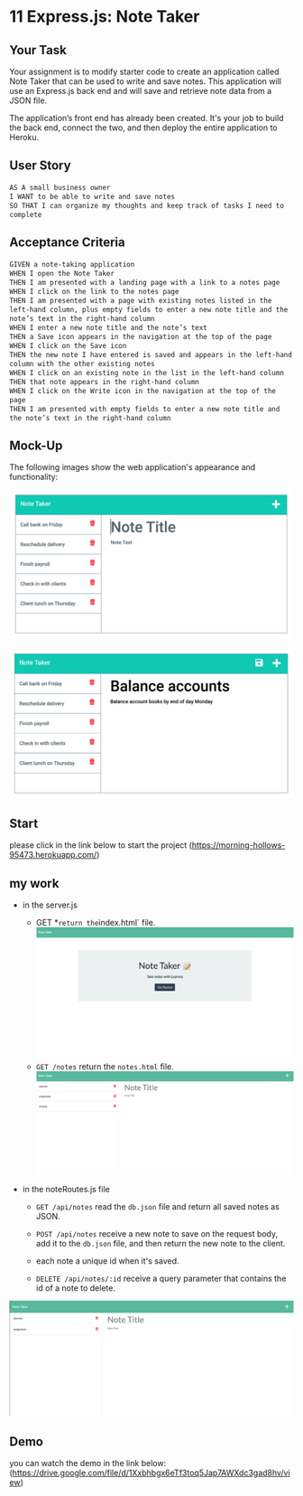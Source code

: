 # 11 Express.js: Note Taker

## Your Task

Your assignment is to modify starter code to create an application called Note Taker that can be used to write and save notes. This application will use an Express.js back end and will save and retrieve note data from a JSON file.

The application’s front end has already been created. It's your job to build the back end, connect the two, and then deploy the entire application to Heroku.


## User Story

```
AS A small business owner
I WANT to be able to write and save notes
SO THAT I can organize my thoughts and keep track of tasks I need to complete
```


## Acceptance Criteria

```
GIVEN a note-taking application
WHEN I open the Note Taker
THEN I am presented with a landing page with a link to a notes page
WHEN I click on the link to the notes page
THEN I am presented with a page with existing notes listed in the left-hand column, plus empty fields to enter a new note title and the note’s text in the right-hand column
WHEN I enter a new note title and the note’s text
THEN a Save icon appears in the navigation at the top of the page
WHEN I click on the Save icon
THEN the new note I have entered is saved and appears in the left-hand column with the other existing notes
WHEN I click on an existing note in the list in the left-hand column
THEN that note appears in the right-hand column
WHEN I click on the Write icon in the navigation at the top of the page
THEN I am presented with empty fields to enter a new note title and the note’s text in the right-hand column
```


## Mock-Up

The following images show the web application's appearance and functionality:

![Existing notes are listed in the left-hand column with empty fields on the right-hand side for the new note’s title and text.](./Assets/11-express-homework-demo-01.png)

![Note titled “Balance accounts” reads, “Balance account books by end of day Monday,” with other notes listed on the left.](./Assets/11-express-homework-demo-02.png)


## Start
please click in the link below to start the project 
(https://morning-hollows-95473.herokuapp.com/)

## my work
* in the server.js
  *  GET *` return the `index.html` file. 
  ![1](./Assets/1.png)  
  *  `GET /notes` return the `notes.html` file.  
  ![2](./Assets/2.png)  

* in the noteRoutes.js file
  * `GET /api/notes`  read the `db.json` file and return all saved notes as JSON.

  * `POST /api/notes`  receive a new note to save on the request body, add it to the `db.json` file, and then return the new note to the client. 
   *  each note a unique id when it's saved.
  * `DELETE /api/notes/:id`  receive a query parameter that contains the id of a note to delete.  

![3](./Assets/3.png)

## Demo
you can watch the demo in the link below: 
(https://drive.google.com/file/d/1Xxbhbgx6eTf3toq5Jap7AWXdc3gad8hv/view)